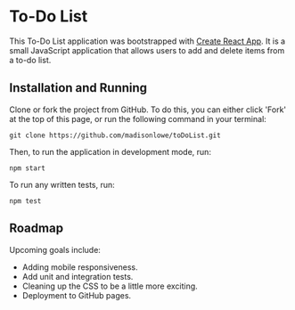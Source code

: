 # To-Do List

This To-Do List application was bootstrapped with [Create React App](https://github.com/facebook/create-react-app). It is a small JavaScript application that allows users to add and delete items from a to-do list.

## Installation and Running

Clone or fork the project from GitHub. To do this, you can either click 'Fork' at the top of this page, or run the following command in your terminal:

```
git clone https://github.com/madisonlowe/toDoList.git
```

Then, to run the application in development mode, run:

```
npm start
```

To run any written tests, run:

```
npm test
```

## Roadmap

Upcoming goals include:

- Adding mobile responsiveness.
- Add unit and integration tests.
- Cleaning up the CSS to be a little more exciting.
- Deployment to GitHub pages.
